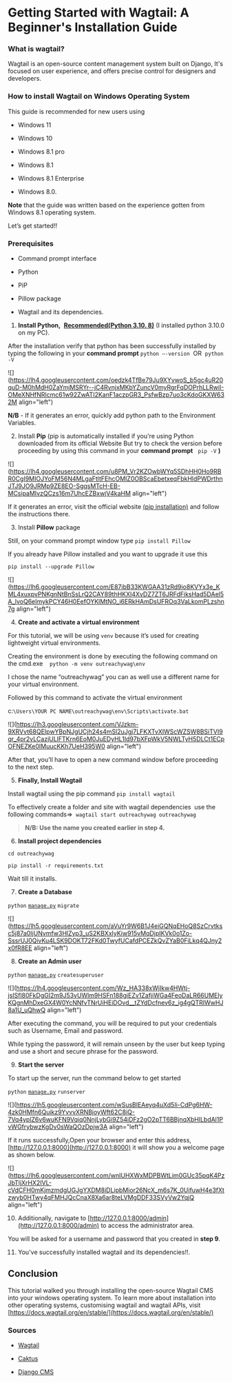 # Getting Started with Wagtail: A Beginner's Installation Guide


### **What is wagtail?**

Wagtail is an open-source content management system built on Django, It's focused on user experience, and offers precise control for designers and developers.

### **How to install Wagtail on Windows Operating System**

This guide is recommended for new users using

* Windows 11
    
* Windows 10
    
* Windows 8.1 pro
    
* Windows 8.1
    
* Windows 8.1 Enterprise
    
* Windows 8.0.
    

**Note** that the guide was written based on the experience gotten from Windows 8.1 operating system.

Let’s get started!!

### **Prerequisites**

- Command prompt interface
    
- Python
    
- PiP
    
- Pillow package
    
- Wagtail and its dependencies.
    

1. **Install Python,**  [**Recommended(Python 3.10. 8)**](https://www.python.org/downloads/) (I installed python 3.10.0 on my PC).
    

After the installation verify that python has been successfully installed by typing the following in your **command prompt** `python –-version`  OR  `python -V`

![](https://lh4.googleusercontent.com/oedzk4TfBe79Ju9XYvwoS_b5gc4uR20quD-M0hMdH0ZaYmjMSRYr--jC4RvnjxMKbYZuncV0myRgrFqDOPrhLLRwiI-OMeXNHfNRlcmc61w92ZwATI2KanF1aczpGR3_PsfwBzp7uo3cKdoGKXW632M align="left")

**N/B** - If it generates an error, quickly add python path to the Environment Variables.

2. Install **Pip** (pip is automatically installed if you're using Python downloaded from its official Website But try to check the version before proceeding by using this command in your **command prompt**   `pip -V` **)**
    

![](https://lh4.googleusercontent.com/u8PM_Vr2KZOwbWYq5SDhHH0Ho9RBR0CgI9MIOJYoFM56N4MLgaFtltFEhcOMIZ0OBScaEbetxeqFbkHldPWDrthnJTJ9JO9JRMp9ZE8EO-SgqsMTcH-EB-MCsipaMIvzQCzs16m7UhcEZBxwjV4kaHM align="left")

If it generates an error, visit the official website [(pip installation)](https://pip.pypa.io/en/stable/installation/) and follow the instructions there.

3. Install **Pillow** package
    
Still, on your command prompt window type `pip install Pillow`

If you already have Pillow installed and you want to upgrade it use this

`pip install --upgrade Pillow`

![](https://lh6.googleusercontent.com/E87ibB33KWGAA31zRd9io8KVYx3e_KML4xuxpvPNKgnNtBnSsLrQ2CAY89thHKXI4XvDZ7ZT6JRFdFiksHad5DAel5A_lvoQ6eImykPCY46H0EefOYKlMtNO_i6ERkHAmDsUFROq3VaLkomPLzshn7g align="left")

4. **Create and activate a virtual environment**
    

For this tutorial, we will be using `venv` because it’s used for creating lightweight virtual environments.

Creating the environment is done by executing the following command on the cmd.exe    `python -m venv outreachywag\env`

I chose the name “outreachywag” you can as well use a different name for your virtual environment.

Followed by this command to activate the virtual environment

c:`\Users\YOUR PC NAME\outreachywag\env\Scripts\activate.bat`

![](https://lh3.googleusercontent.com/VJzkm-9XRVvt68QEIpwYBpNJgUCjh24s4mSl2uJgj7LFKXTvXIWScWZSW8BSiTVI9qr_4pr2vLCazjULlFTKrn6EoM0JuEDyHL1Id97bXFpWkV5NWLTyH5DLCt1ECpOFNEZKe0IMuucKKh7UeH395W0 align="left")

After that, you’ll have to open a new command window before proceeding to the next step.

5. **Finally, Install Wagtail**
    
Install wagtail using the pip command `pip install wagtail`

To effectively create a folder and site with wagtail dependencies  use the following commands=&gt;  `wagtail start outreachywag outreachywag`

> **N/B: Use the name you created earlier in step 4.**

6. **Install project dependencies**
    
`cd outreachywag`

`pip install -r requirements.txt`

Wait till it installs.

7. **Create a Database**
    

`python` [`manage.py`](http://manage.py) `migrate`

![](https://lh5.googleusercontent.com/aVuYr9W6B1J4eiGQNqEHoQ8SzCrvtksc5j87a0IjUNvmfw3HlZyp3_uS2KBXxlyKiw915vMqDjpIKVk0o1Zo-SssrUJ0QivKu4LSK9DOKT72FKd0TwyfUCafdPCEZkQvZYaB0FiLkq4QJny2x0fR8EE align="left")

8. **Create an Admin user**
    

`python` [`manage.py`](http://manage.py) `createsuperuser`

![](https://lh4.googleusercontent.com/Wz_HA338xWjIkw4HWtj-jsISfl80FkDgGI2m9J53yUWlm9HSFn188giEZv1ZafjiWGa4FeoDaLR66UMElyKQgnMhDxeGX4W0YcNNfvTNrUiHEiDOvd__tZYdDcfnev6z_ig4gQTRIWwHJ8a1U_uQhwQ align="left")

After executing the command, you will be required to put your credentials such as Username, Email and password.

While typing the password, it will remain unseen by the user but keep typing and use a short and secure phrase for the password.

9. **Start the server**
    

To start up the server, run the command below to get started

`python` [`manage.py`](http://manage.py) `runserver`

![](https://lh5.googleusercontent.com/wSusBlEAeyq4uXd5Ii-CdPg6HW-4zk0HMfn6Quikz9YvvvXRNBjoyWft62C8iQ-7Vq4yplZ6v6wuKFN9Vqiq0NnjLybGi9Z54iDFz2gO2pTT6BBjnqXbHlLbdAl1PvWGfrybwzKgDv0sWaQOzDpjw3A align="left")

If it runs successfully,Open your browser and enter this address, [http://127.0.0.1:8000](http://127.0.0.1:8000) it will show you a welcome page as shown below.

![](https://lh6.googleusercontent.com/wnIUHXWxMDPBWtLim0GUc35pqK4PzJbTljXrHX2IVL-cVdCFH0mKjmzmdgUGJgYXDM8iDLipbMior26NcX_m6s7K_0UifuwH4e3fXtzwyb0HTwy4qFMHJQcCnaX8Xa6ar8teLVMgDDF33SVyVw2YqjQ align="left")

10. Additionally, navigate to [http://127.0.0.1:8000/admin](http://127.0.0.1:8000/admin) to access the administrator area.
    

You will be asked for a username and password that you created in **step 9**.

11. You've successfully installed wagtail and its dependencies!!.
    

## Conclusion

This tutorial walked you through installing the open-source Wagtail CMS into your windows operating system. To learn more about installation into other operating systems, customising wagtail and wagtail APIs, visit [https://docs.wagtail.org/en/stable/](https://docs.wagtail.org/en/stable/)


### Sources

* [Wagtail](https://wagtail.org)
    
* [Caktus](https://www.caktusgroup.com/blog/2019/03/07/why-we-love-wagtail/)
    
* [Django CMS](https://www.django-cms.org/en/blog/2021/02/03/django-cms-vs-wagtail-which-cms-is-best-for-your-website/)